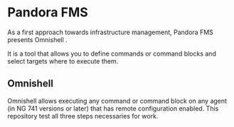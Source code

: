 # Pandora FMS

As a first approach towards infrastructure management, Pandora FMS presents Omnishell .

It is a tool that allows you to define commands or command blocks and select targets where to execute them.

## Omnishell

Omnishell allows executing any command or command block on any agent (in NG 741 versions or later) that has remote configuration enabled. This repository test all three steps necessaries for work.
